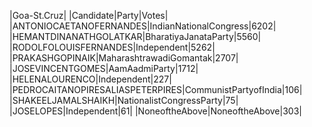  
|Goa-St.Cruz|
|Candidate|Party|Votes|
|ANTONIOCAETANOFERNANDES|IndianNationalCongress|6202|
|HEMANTDINANATHGOLATKAR|BharatiyaJanataParty|5560|
|RODOLFOLOUISFERNANDES|Independent|5262|
|PRAKASHGOPINAIK|MaharashtrawadiGomantak|2707|
|JOSEVINCENTGOMES|AamAadmiParty|1712|
|HELENALOURENCO|Independent|227|
|PEDROCAITANOPIRESALIASPETERPIRES|CommunistPartyofIndia|106|
|SHAKEELJAMALSHAIKH|NationalistCongressParty|75|
|JOSELOPES|Independent|61|
|NoneoftheAbove|NoneoftheAbove|303|
